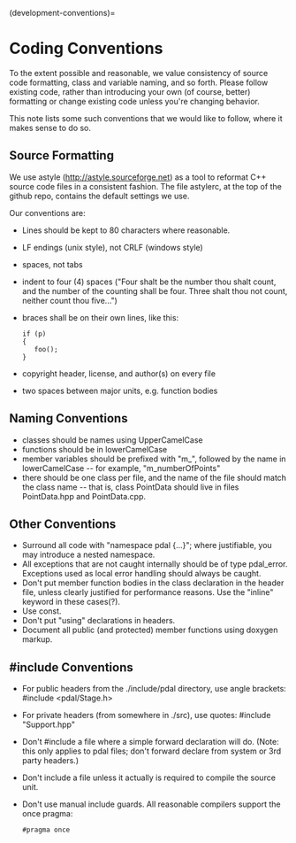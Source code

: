 (development-conventions)=

# Coding Conventions

To the extent possible and reasonable, we value consistency of source code
formatting, class and variable naming, and so forth.  Please follow existing
code, rather than introducing your own (of course, better) formatting or
change existing code unless you're changing behavior.

This note lists some such conventions that we would like to follow, where
it makes sense to do so.

## Source Formatting

We use astyle (<http://astyle.sourceforge.net>) as a tool to reformat C++
source code files in a consistent fashion.  The file astylerc, at the top
of the github repo, contains the default settings we use.

Our conventions are:

- Lines should be kept to 80 characters where reasonable.

- LF endings (unix style), not CRLF (windows style)

- spaces, not tabs

- indent to four (4) spaces ("Four shalt be the number thou shalt count,
  and the number of the counting shall be four. Three shalt thou not count,
  neither count thou five...")

- braces shall be on their own lines, like this:

  ```
  if (p)
  {
     foo();
  }
  ```

- copyright header, license, and author(s) on every file

- two spaces between major units, e.g. function bodies

## Naming Conventions

- classes should be names using UpperCamelCase
- functions should be in lowerCamelCase
- member variables should be prefixed with "m\_", followed by the name in
  lowerCamelCase -- for example, "m_numberOfPoints"
- there should be one class per file, and the name of the file should
  match the class name -- that is, class PointData should live in files
  PointData.hpp and PointData.cpp.

## Other Conventions

- Surround all code with "namespace pdal {...}"; where justifiable, you
  may introduce a nested namespace.
- All exceptions that are not caught internally should be of type pdal_error.
  Exceptions used as local error handling should always be caught.
- Don't put member function bodies in the class declaration in the
  header file, unless clearly justified for performance reasons.
  Use the "inline" keyword in these cases(?).
- Use const.
- Don't put "using" declarations in headers.
- Document all public (and protected) member functions using
  doxygen markup.

## #include Conventions

- For public headers from the ./include/pdal directory, use angle brackets:
  #include \<pdal/Stage.h>

- For private headers (from somewhere in ./src), use quotes:
  #include "Support.hpp"

- Don't #include a file where a simple forward declaration will do.
  (Note: this only applies to pdal files; don't forward declare from system
  or 3rd party headers.)

- Don't include a file unless it actually is required to compile the source unit.

- Don't use manual include guards. All reasonable compilers support the once pragma:

  ```
  #pragma once
  ```
